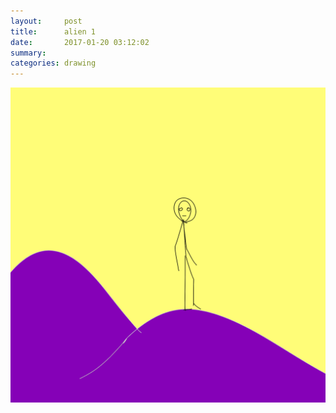 ```yaml
---
layout:     post
title:      alien 1
date:       2017-01-20 03:12:02
summary:    
categories: drawing
---
```

![alien 1](/images/diary/alien-1.png "...")
